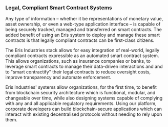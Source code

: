 ### Legal, Compliant Smart Contract Systems

Any type of information – whether it be representations of monetary value, asset ownership, or even a web-type application interface – is capable of being securely tracked, managed and transferred on smart contracts. The added benefit of using an Eris system to deploy and manage these smart contracts is that legally compliant contracts can be first-class citizens.

The Eris Industries stack allows for easy integration of real-world, legally compliant contracts expressible as an automated smart contract system. This allows organizations, such as insurance companies or banks, to leverage smart contracts to manage their data-driven interactions and and to "smart contractify" their legal contracts to reduce oversight costs, improve transparency and automate enforcement.

Eris Industries' systems allow organizations, for the first time, to benefit from blockchain security architecture which is functional, modular, and changeable over time, while also designing systems capable of complying with any and all applicable regulatory requirements. Using our platform, corporate developers can build blockchain-secure applications which can interact with existing decentralised protocols without needing to rely upon them.
